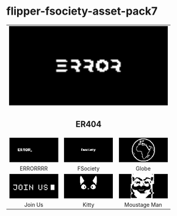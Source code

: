 # flipper-fsociety-asset-pack7
<table>
    <tr align="center">
        <td colspan="3">
            <img src="GIFs/ER404.gif" alt="" width="100%" />
        </td>
    </tr>
    <tr align="center">
        <td colspan="3">
            <h2>ER404</h2>
        </td>
    </tr>
    <tr align="center">
        <td width="33%">
            <img src="GIFs/ERRORRRR.gif" alt="" />
        </td>
        <td width="33%">
            <img src="GIFs/FSociety.gif" alt="" />
        </td>
        <td width="33%">
            <img src="GIFs/Globe.gif" alt="" />
        </td>
    </tr>
    <tr align="center">
        <td width="33%">
            ERRORRRR
        </td>
        <td width="33%">
            FSociety
        </td>
        <td width="33%">
            Globe
        </td>
    </tr>
    <tr align="center">
        <td width="33%">
            <img src="GIFs/Join_Us.gif" alt="" />
        </td>
        <td width="33%">
            <img src="GIFs/Kitty.gif" alt="" />
        </td>
        <td width="33%">
            <img src="GIFs/Moustage_Man.gif" alt="" />
        </td>
    </tr>
    <tr align="center">
        <td width="33%">
            Join Us
        </td>
        <td width="33%">
            Kitty
        </td>
        <td width="33%">
            Moustage Man
        </td>
    </tr>
</table>
